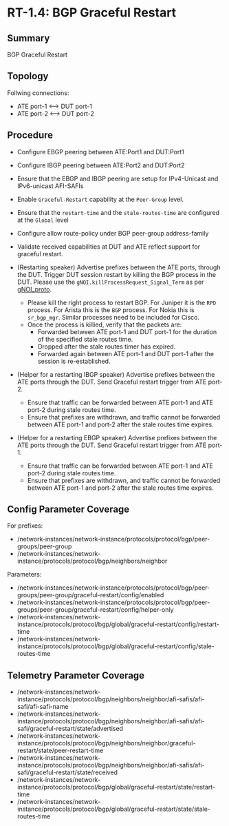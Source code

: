 # RT-1.4: BGP Graceful Restart

## Summary

BGP Graceful Restart

## Topology
Follwing connections:
 *   ATE port-1 <--> DUT port-1 
 *   ATE port-2 <--> DUT port-2

## Procedure
 *   Configure EBGP peering between ATE:Port1 and DUT:Port1
 *   Configure IBGP peering between ATE:Port2 and DUT:Port2
 *   Ensure that the EBGP and IBGP peering are setup for IPv4-Unicast and IPv6-unicast AFI-SAFIs
 *   Enable `Graceful-Restart` capability at the `Peer-Group` level.
 *   Ensure that the `restart-time` and the `stale-routes-time` are configured at the `Global` level
 *   Configure allow route-policy under BGP peer-group address-family
 *   Validate received capabilities at DUT and ATE reflect support for graceful
     restart.
 *   (Restarting speaker) Advertise prefixes between the ATE ports, through the DUT. Trigger DUT session restart by killing the BGP process in the DUT. Please use the `gNOI.killProcessRequest_Signal_Term` as per [gNOI_proto](https://github.com/openconfig/gnoi/blob/main/system/system.proto#L326).
       *   Please kill the right process to restart BGP. For Juniper it is the `RPD` process. For Arista this is the `BGP` process. For Nokia this is `sr_bgp_mgr`. Similar processes need to be included for Cisco.
       *   Once the process is killied, verify that the packets are:
             *   Forwarded between ATE port-1 and DUT port-1 for the duration of the specified stale routes time.
             *   Dropped after the stale routes timer has expired.
             *   Forwarded again between ATE port-1 and DUT port-1 after the session is re-established.
 *   (Helper for a restarting IBGP speaker) Advertise prefixes between the ATE ports through the DUT. Send Graceful restart trigger from ATE port-2.
       *   Ensure that traffic can be forwarded between ATE port-1 and ATE port-2 during stale routes time.
       *   Ensure that prefixes are withdrawn, and traffic cannot be forwarded between ATE port-1 and port-2 after the stale routes time expires.
  
  *  (Helper for a restarting EBGP speaker) Advertise prefixes between the ATE ports through the DUT. Send Graceful restart trigger from ATE port-1.
       *   Ensure that traffic can be forwarded between ATE port-1 and ATE port-2 during stale routes time.
       *   Ensure that prefixes are withdrawn, and traffic cannot be forwarded between ATE port-1 and port-2 after the stale routes time expires.

## Config Parameter Coverage

For prefixes:

*   /network-instances/network-instance/protocols/protocol/bgp/peer-groups/peer-group
*   /network-instances/network-instance/protocols/protocol/bgp/neighbors/neighbor

Parameters:

*   /network-instances/network-instance/protocols/protocol/bgp/peer-groups/peer-group/graceful-restart/config/enabled
*   /network-instances/network-instance/protocols/protocol/bgp/peer-groups/peer-group/graceful-restart/config/helper-only
*   /network-instances/network-instance/protocols/protocol/bgp/global/graceful-restart/config/restart-time
*   /network-instances/network-instance/protocols/protocol/bgp/global/graceful-restart/config/stale-routes-time

## Telemetry Parameter Coverage

*   /network-instances/network-instance/protocols/protocol/bgp/neighbors/neighbor/afi-safis/afi-safi/afi-safi-name
*   /network-instances/network-instance/protocols/protocol/bgp/neighbors/neighbor/afi-safis/afi-safi/graceful-restart/state/advertised
*   /network-instances/network-instance/protocols/protocol/bgp/neighbors/neighbor/graceful-restart/state/peer-restart-time
*   /network-instances/network-instance/protocols/protocol/bgp/neighbors/neighbor/afi-safis/afi-safi/graceful-restart/state/received
*   /network-instances/network-instance/protocols/protocol/bgp/global/graceful-restart/state/restart-time
*   /network-instances/network-instance/protocols/protocol/bgp/global/graceful-restart/state/stale-routes-time
